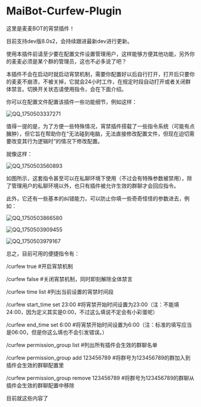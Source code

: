 # MaiBot-Curfew-Plugin

这里是麦麦BOT的宵禁插件！

目前支持dev版8.0s2，会持续跟进最新dev进行更新。

使用本插件前请至少要在配置文件设置管理用户，这样能够方便其他功能，另外你的麦麦必须是某个群的管理员，这也不必多说了吧？

本插件不会在启动时就启动宵禁机制，需要你配置好以后自行打开，打开后只要你的麦麦不崩溃，不被关掉，它就会24小时工作，在规定时段自动打开或者关闭群体禁言。切换开关状态请使用指令，会在下面介绍。

你可以在配置文件配置该插件一些功能细节，例如这样：

![QQ_1750503337271](https://github.com/user-attachments/assets/4c2b257f-401f-4608-80b2-3a3691ef00dd)

值得一提的是，为了方便一些特殊情况，宵禁插件搭载了一些指令系统（可能有点臃肿），但它旨在帮助你在“无法碰到电脑，无法直接修改配置文件，但现在迫切需要改变其行为逻辑时”的情况下修改配置。

就像这样：

![QQ_1750503560893](https://github.com/user-attachments/assets/58a3e82c-9e70-43f2-971f-6447e7d48c88)

如图所示，这套指令甚至可以在私聊环境下使用（不过会有特殊参数被禁用），除了管理用户的私聊环境以外，也只有插件被允许生效的群聊才会回应指令。

此外，它还有一些基本的纠错能力，可以防止你填一些奇奇怪怪的参数进去，例如：

![QQ_1750503866580](https://github.com/user-attachments/assets/62cc5c7d-b202-4821-a682-4d4086e8a7fb)

![QQ_1750503909455](https://github.com/user-attachments/assets/aa2ddd68-1c08-4750-bab9-8efaf1ea8dd0)

![QQ_1750503979167](https://github.com/user-attachments/assets/1b031182-b884-4bec-b047-c0358bdc969d)

总之，目前可用的便捷指令有：

/curfew true    #开启宵禁机制

/curfew false   #关闭宵禁机制，同时即刻解除全体禁言

/curfew time list   #列出当前设置的宵禁时间段

/curfew start_time set 23:00   #将宵禁开始时间设置为23:00（注：不能填24:00，因为定义其实是0:00，不过这么填说不定会有小彩蛋呢）

/curfew end_time set 6:00   #将宵禁开始时间设置为6:00（注：标准的填写应当是06:00，但是你这么填也不会引发错误。）

/curfew permission_group list   #列出所有插件会生效的群聊名单

/curfew permission_group add 123456789   #将群号为123456789的群加入到插件会生效的群聊配置里

/curfew permission_group remove 123456789   #将群号为123456789的群聊从插件会生效的群聊配置中移除

目前就这些内容了
